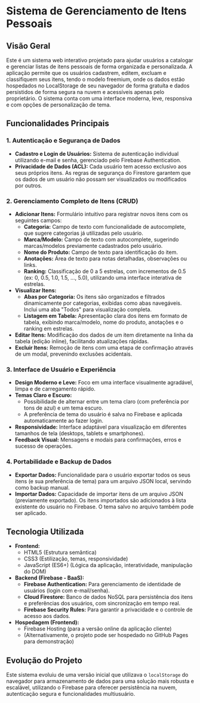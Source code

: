 # Sistema de Gerenciamento de Itens Pessoais

## Visão Geral

Este é um sistema web interativo projetado para ajudar usuários a catalogar e gerenciar listas de itens pessoais de forma organizada e personalizada. A aplicação permite que os usuários cadastrem, editem, excluam e classifiquem seus itens, tendo o modelo freemium, onde os dados estão hospedados no LocalStorage de seu navegador de forma gratuíta e dados persistidos de forma segura na nuvem e acessíveis apenas pelo proprietário. O sistema conta com uma interface moderna, leve, responsiva e com opções de personalização de tema.

## Funcionalidades Principais

### 1. Autenticação e Segurança de Dados

- **Cadastro e Login de Usuários:** Sistema de autenticação individual utilizando e-mail e senha, gerenciado pelo Firebase Authentication.
- **Privacidade de Dados (ACL):** Cada usuário tem acesso exclusivo aos seus próprios itens. As regras de segurança do Firestore garantem que os dados de um usuário não possam ser visualizados ou modificados por outros.

### 2. Gerenciamento Completo de Itens (CRUD)

- **Adicionar Itens:** Formulário intuitivo para registrar novos itens com os seguintes campos:
  - **Categoria:** Campo de texto com funcionalidade de autocomplete, que sugere categorias já utilizadas pelo usuário.
  - **Marca/Modelo:** Campo de texto com autocomplete, sugerindo marcas/modelos previamente cadastrados pelo usuário.
  - **Nome do Produto:** Campo de texto para identificação do item.
  - **Anotações:** Área de texto para notas detalhadas, observações ou links.
  - **Ranking:** Classificação de 0 a 5 estrelas, com incrementos de 0.5 (ex: 0, 0.5, 1.0, 1.5, ..., 5.0), utilizando uma interface interativa de estrelas.
- **Visualizar Itens:**
  - **Abas por Categoria:** Os itens são organizados e filtrados dinamicamente por categorias, exibidas como abas navegáveis. Inclui uma aba "Todos" para visualização completa.
  - **Listagem em Tabela:** Apresentação clara dos itens em formato de tabela, exibindo marca/modelo, nome do produto, anotações e o ranking em estrelas.
- **Editar Itens:** Modificação dos dados de um item diretamente na linha da tabela (edição inline), facilitando atualizações rápidas.
- **Excluir Itens:** Remoção de itens com uma etapa de confirmação através de um modal, prevenindo exclusões acidentais.

### 3. Interface de Usuário e Experiência

- **Design Moderno e Leve:** Foco em uma interface visualmente agradável, limpa e de carregamento rápido.
- **Temas Claro e Escuro:**
  - Possibilidade de alternar entre um tema claro (com preferência por tons de azul) e um tema escuro.
  - A preferência de tema do usuário é salva no Firebase e aplicada automaticamente ao fazer login.
- **Responsividade:** Interface adaptável para visualização em diferentes tamanhos de tela (desktops, tablets e smartphones).
- **Feedback Visual:** Mensagens e modais para confirmações, erros e sucesso de operações.

### 4. Portabilidade e Backup de Dados

- **Exportar Dados:** Funcionalidade para o usuário exportar todos os seus itens (e sua preferência de tema) para um arquivo JSON local, servindo como backup manual.
- **Importar Dados:** Capacidade de importar itens de um arquivo JSON (previamente exportado). Os itens importados são adicionados à lista existente do usuário no Firebase. O tema salvo no arquivo também pode ser aplicado.

## Tecnologia Utilizada

- **Frontend:**
  - HTML5 (Estrutura semântica)
  - CSS3 (Estilização, temas, responsividade)
  - JavaScript (ES6+) (Lógica da aplicação, interatividade, manipulação do DOM)
- **Backend (Firebase - BaaS):**
  - **Firebase Authentication:** Para gerenciamento de identidade de usuários (login com e-mail/senha).
  - **Cloud Firestore:** Banco de dados NoSQL para persistência dos itens e preferências dos usuários, com sincronização em tempo real.
  - **Firebase Security Rules:** Para garantir a privacidade e o controle de acesso aos dados.
- **Hospedagem (Frontend):**
  - Firebase Hosting (para a versão online da aplicação cliente)
  - (Alternativamente, o projeto pode ser hospedado no GitHub Pages para demonstração)

## Evolução do Projeto

Este sistema evoluiu de uma versão inicial que utilizava o `localStorage` do navegador para armazenamento de dados para uma solução mais robusta e escalável, utilizando o Firebase para oferecer persistência na nuvem, autenticação segura e funcionalidades multiusuário.
